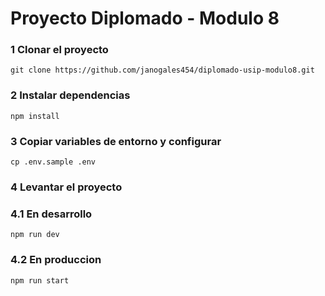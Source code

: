 # Proyecto Diplomado - Modulo 8

### 1 Clonar el proyecto
```
git clone https://github.com/janogales454/diplomado-usip-modulo8.git
```

### 2 Instalar dependencias
```
npm install
```

### 3 Copiar variables de entorno y configurar
```
cp .env.sample .env
```

### 4 Levantar el proyecto
### 4.1 En desarrollo
```
npm run dev
```

### 4.2 En produccion
```
npm run start
```
